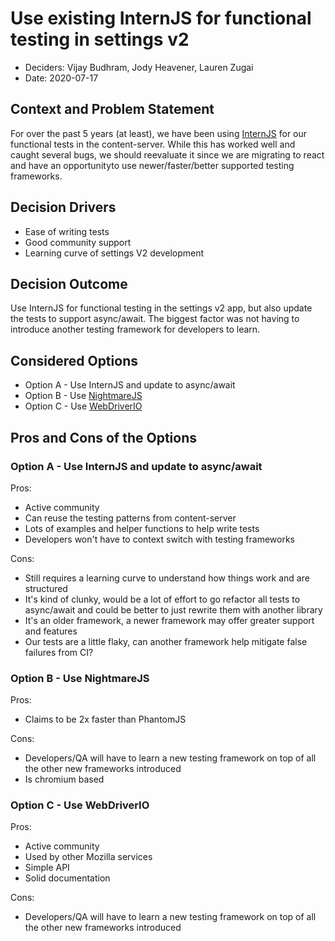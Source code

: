 # Use existing InternJS for functional testing in settings v2

- Deciders: Vijay Budhram, Jody Heavener, Lauren Zugai
- Date: 2020-07-17

## Context and Problem Statement

For over the past 5 years (at least), we have been using [InternJS](https://github.com/theintern/intern) for our functional tests in the content-server. While this has worked well and caught several bugs, we should reevaluate it since we are migrating to react and have an opportunityto use newer/faster/better supported testing frameworks.

## Decision Drivers

- Ease of writing tests
- Good community support
- Learning curve of settings V2 development

## Decision Outcome

Use InternJS for functional testing in the settings v2 app, but also update the tests to support async/await. The biggest factor was not having to introduce another testing framework for developers to learn.

## Considered Options

- Option A - Use InternJS and update to async/await
- Option B - Use [NightmareJS]()
- Option C - Use [WebDriverIO](https://webdriver.io/)

## Pros and Cons of the Options

### Option A - Use InternJS and update to async/await

Pros:

- Active community
- Can reuse the testing patterns from content-server
- Lots of examples and helper functions to help write tests
- Developers won't have to context switch with testing frameworks

Cons:

- Still requires a learning curve to understand how things work and are structured
- It's kind of clunky, would be a lot of effort to go refactor all tests to async/await and could be better to just rewrite them with another library
- It's an older framework, a newer framework may offer greater support and features
- Our tests are a little flaky, can another framework help mitigate false failures from CI?

### Option B - Use NightmareJS

Pros:

- Claims to be 2x faster than PhantomJS

Cons:

- Developers/QA will have to learn a new testing framework on top of all the other new frameworks introduced
- Is chromium based

### Option C - Use WebDriverIO

Pros:

- Active community
- Used by other Mozilla services
- Simple API
- Solid documentation

Cons:

- Developers/QA will have to learn a new testing framework on top of all the other new frameworks introduced
